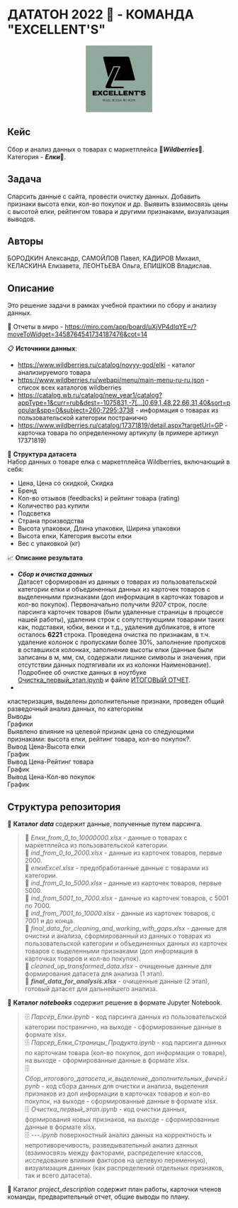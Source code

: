 # ДАТАТОН 2022 🚀 - КОМАНДА "EXCELLENT'S"
<center><img src=img/logo.jpg width=150px height=150px></center>

## Кейс
Сбор и анализ данных о товарах с маркетплейса 🍒***Wildberries***🍒. Категория - ***Елки***🎄. 
## Задача 
Спарсить данные с сайта, провести очистку данных. Добавить признаки высота елки, кол-во покупок и др. Выявить взаимосвязь цены с высотой елки, рейтингом товара и другими признаками, визуализация выводов.
## Авторы
БОРОДКИН Александр, САМОЙЛОВ Павел, КАДИРОВ Михаил, КЕЛАСКИНА Елизавета, ЛЕОНТЬЕВА Ольга, ЕПИШКОВ Владислав.
## Описание
Это решение задачи в рамках учебной практики по сбору и анализу данных.  

📎 Отчеты в миро - https://miro.com/app/board/uXjVP4dIqYE=/?moveToWidget=3458764541734187476&cot=14

📋 **Источники данных**:  
- https://www.wildberries.ru/catalog/novyy-god/elki - каталог анализируемого товара  
- https://www.wildberries.ru/webapi/menu/main-menu-ru-ru.json - список всех каталогов wildberries 
- https://catalog.wb.ru/catalog/new_year1/catalog?appType=1&curr=rub&dest=-1075831,-7[…]0,69,1,48,22,66,31,40&sort=popular&spp=0&subject=260;7295;3738 - информация о товарах из пользовательской категории постранично  
- https://www.wildberries.ru/catalog/17371819/detail.aspx?targetUrl=GP - карточка товара по определенному артикулу (в примере артикул 17371819)

💼 **Структура датасета**  
Набор данных о товаре елка с маркетплейса Wildberries, включающий в себя:
- Цена, Цена со скидкой, Скидка
- Бренд
- Кол-во отзывов (feedbacks) и рейтинг товара (rating)
- Количество раз купили	
- Подсветка
- Страна производства
- Высота упаковки, Длина упаковки, Ширина упаковки
- Высота елки, Категория высоты елки
- Вес с упаковкой (кг)

📈 **Описание результата** 
- ***Сбор и очистка данных***  
Датасет сформирован из данных о товарах из пользовательской категории елки и объединенных данных из карточек товаров с выделенными признаками (доп информация в карточках товаров и кол-во покупок). Первоначально получили *9207* строк, после парсинга карточек товаров (были удаленные страницы в процессе нашей работы), удаления строк с сопутствующими товарами таких как, подставки, юбки, венки и т.д., удаления дубликатов, в итоге осталось **6221** строка. Проведена очистка по признакам, в т.ч. удаление колонок с пропусками более 30%, заполнение пропусков в оставшихся колонках, заполнение высоты елки (данные были записаны в м, мм, см, содержали лишние символы и значения, при отсутствии данных подтягивали их из колонки Наименование). Подробнее об очистке данных в ноутбуке [Очистка_первый_этап.ipynb](https://github.com/calabarOlga/dataton_christmas_tree/blob/main/notebooks/%D0%9E%D1%87%D0%B8%D1%81%D1%82%D0%BA%D0%B0_%D0%BF%D0%B5%D1%80%D0%B2%D1%8B%D0%B9_%D1%8D%D1%82%D0%B0%D0%BF.ipynb) и файле [ИТОГОВЫЙ ОТЧЕТ]().
- 
кластеризация, выделены дополнительные признаки, проведен общий разведочный анализ данных, по категориям  
Выводы  
Графики  
Выявлено влияние на целевой признак цена со следующими признаками: высота елки, рейтинг товара, кол-во покупок?.  
Вывод Цена-Высота елки  
График  
Вывод Цена-Рейтинг товара  
График  
Вывод Цена-Кол-во покупок  
График  

## Структура репозитория
📁 **Каталог *data*** содержит данные, полученные путем парсинга.  
> 📑 *Елки_from_0_to_10000000.xlsx* - данные о товарах с маркетплейса из пользовательской категории.  
> 📑 *ind_from_0_to_2000.xlsx* - данные из карточек товаров, первые 2000.  
> 📑 *елкиExcel.xlsx* - предобработанные данные с товарами из категории.  
> 📑 *ind_from_0_to_5000.xlsx* - данные из карточек товаров, первые 5000.  
> 📑 *ind_from_5001_to_7000.xlsx* - данные из карточек товаров, c 5001 по 7000.  
> 📑 *ind_from_7001_to_10000.xlsx* - данные из карточек товаров, c 7001 и до конца.  
> 📑 *final_data_for_cleaning_and_working_with_gaps.xlsx* - данные для очистки и анализа, сформированный из данных о товарах из пользовательской категории и объединенных данных из карточек товаров с выделенными признаками (доп информация в карточках товаров и кол-во покупок).  
> 📑 *cleaned_up_transformed_data.xlsx* - очищенные данные для формирования датасета для анализа (1 этап).  
> 📑 ***final_data_for_analysis.xlsx*** - очищенные данные (2 этап), готовый датасет для дальнейшего анализа.

📁 **Каталог *notebooks*** содержит решение в формате Jupyter Notebook.  
> 🗄️ *Парсер_Елки.ipynb* - код парсинга данных из пользовательской категории постранично, на выходе - сформированные данные в формате xlsx.  
> 🗄️ *Парсер_Елки_Страницы_Продукта.ipynb* - код парсинга данных по карточкам товара (кол-во покупок, доп информация о товаре), на выходе - сформированные данные в формате xlsx.  
> 🗄️ *Сбор_итогового_датасета_и_выделение_дополнительных_фичей.ipynb* - код сбора данных для очистки и анализа, выделения признаков из доп информации в карточках товаров и кол-во покупок, на выходе - сформированные данные в формате xlsx.  
> 🗄️ *Очистка_первый_этап.ipynb* - код очистки данных, формирования новых признаков, на выходе - сформированные данные в формате xlsx.  
> 🗄️ *---.ipynb* поверхностный анализ данных на корректность и непротиворечивость, разведывательный анализ данных (взаимосвязь между факторами, распределение классов, исследование влияния факторов на целевую переменную), визуализация данных (как распределений отдельных признаков, так и всего датасета).

📁 Каталог *project_description* содержит план работы, карточки членов команды, предварительный отчет, общие выводы по плану.

